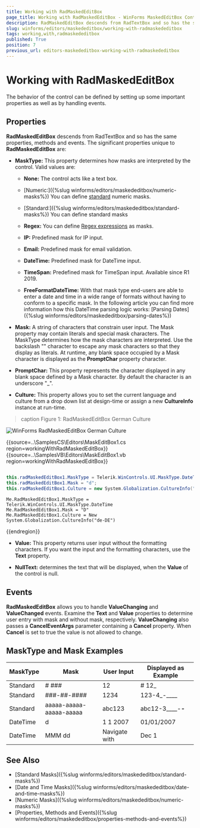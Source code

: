 ```yaml
---
title: Working with RadMaskedEditBox
page_title: Working with RadMaskedEditBox - WinForms MaskedEditBox Control
description: RadMaskedEditBox descends from RadTextBox and so has the same properties, methods and events. 
slug: winforms/editors/maskededitbox/working-with-radmaskededitbox
tags: working,with,radmaskededitbox
published: True
position: 7
previous_url: editors-maskededitbox-working-with-radmaskededitbox
---
```


# Working with RadMaskedEditBox

The behavior of the control can be defined by setting up some important properties as well as by handling events.
 
## Properties

__RadMaskedEditBox__ descends from RadTextBox and so has the same properties, methods and events. The significant properties unique to __RadMaskedEditBox__ are:

* __MaskType:__ This property determines how masks are interpreted by the control. Valid values are:

    * __None:__ The control acts like a text box.

    * [Numeric:]({%slug winforms/editors/maskededitbox/numeric-masks%}) You can define [standard](http://msdn.microsoft.com/en-us/library/dwhawy9k.aspx) numeric masks.

    * [Standard:]({%slug winforms/editors/maskededitbox/standard-masks%}) You can define standard masks

    * __Regex:__ You can define [Regex expressions](https://docs.microsoft.com/en-us/dotnet/standard/base-types/regular-expressions) as masks.

    * __IP:__ Predefined mask for IP input.

    * __Email:__ Predefined mask for email validation.

    * __DateTime:__ Predefined mask for DateTime input.

    * __TimeSpan:__ Predefined mask for TimeSpan input. Available since R1 2019.

    * __FreeFormatDateTime:__ With that mask type end-users are able to enter a date and time in a wide range of formats without having to conform to a specific mask. In the following article you can find more information how this DateTime parsing logic works: [Parsing Dates]({%slug winforms/editors/maskededitbox/parsing-dates%})

* __Mask:__ A string of characters that constrain user input. The Mask property may contain literals and special mask characters. The MaskType determines how the mask characters are interpreted. Use the backslash "\" character to escape any mask characters so that they display as literals. At runtime, any blank space occupied by a Mask character is displayed as the **PromptChar** property character.

* __PromptChar:__ This property represents the character displayed in any blank space defined by a Mask character.  By default the character is an underscore "_".

* __Culture:__ This property allows you to set the current language and culture from a drop down list at design-time or assign a new  __CultureInfo__ instance at run-time.

>caption Figure 1: RadMaskedEditBox German Culture

![WinForms RadMaskedEditBox German Culture](images/editors-maskededitbox-properties-and-events001.png) 

{{source=..\SamplesCS\Editors\MaskEditBox1.cs region=workingWithRadMaskedEditBox}} 
{{source=..\SamplesVB\Editors\MaskEditBox1.vb region=workingWithRadMaskedEditBox}} 

````C#
            
this.radMaskedEditBox1.MaskType = Telerik.WinControls.UI.MaskType.DateTime;
this.radMaskedEditBox1.Mask = "d";
this.radMaskedEditBox1.Culture = new System.Globalization.CultureInfo("de-de");

````
````VB.NET
Me.RadMaskedEditBox1.MaskType = Telerik.WinControls.UI.MaskType.DateTime
Me.RadMaskedEditBox1.Mask = "D"
Me.RadMaskedEditBox1.Culture = New System.Globalization.CultureInfo("de-DE")

````

{{endregion}}

* __Value:__ This property returns user input without the formatting characters.  If you want the input and the formatting characters, use the __Text__ property.

* __NullText:__ determines the text that will be displayed, when the __Value__ of the control is null.

## Events

__RadMaskedEditBox__ allows you to handle __ValueChanging__ and __ValueChanged__ events. Examine the __Text__ and __Value__ properties to determine user entry with mask and without mask, respectively. __ValueChanging__ also passes a __CancelEventArgs__ parameter containing a __Cancel__ property. When __Cancel__ is set to true the value is not allowed to change.

## MaskType and Mask Examples


| MaskType | Mask | User Input | Displayed as Example |
| ------ | ------ | ------ | ------ |
|Standard|\# ###|12|# 12_|
|Standard|###-##-####|1234|123-4_-____|
|Standard|aaaaa-aaaaa-aaaaa-aaaaa|abc123|abc12-3____-_____-_____|
|DateTime|d|1 1 2007|01/01/2007|
|DateTime|MMM dd|Navigate with|Dec 1|
        
## See Also

* [Standard Masks]({%slug winforms/editors/maskededitbox/standard-masks%})
* [Date and Time Masks]({%slug winforms/editors/maskededitbox/date-and-time-masks%})
* [Numeric Masks]({%slug winforms/editors/maskededitbox/numeric-masks%})
* [Properties, Methods and Events]({%slug winforms/editors/maskededitbox/properties-methods-and-events%})
